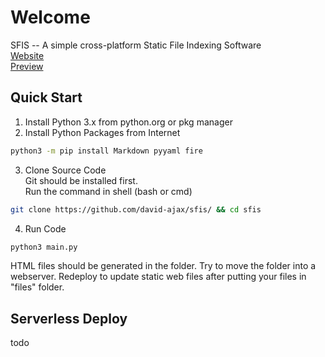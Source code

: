 # Welcome
SFIS -- A simple cross-platform Static File Indexing Software  
[Website](https://sfis.ga/)  
[Preview](https://sample.sfis.ga)  
## Quick Start
1. Install Python 3.x from python.org or pkg manager
2. Install Python Packages from Internet  
``` bash
python3 -m pip install Markdown pyyaml fire  
```
3. Clone Source Code    
Git should be installed first.  
Run the command in shell (bash or cmd)
``` bash
git clone https://github.com/david-ajax/sfis/ && cd sfis
```
4. Run Code  
``` bash    
python3 main.py
```
HTML files should be generated in the folder.
Try to move the folder into a webserver.
Redeploy to update static web files after putting your files in "files" folder.  
## Serverless Deploy
todo